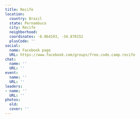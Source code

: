 ```yaml
---
title: Recife
location:
  country: Brazil
  state: Pernambuco
  city: Recife
  neighborhood: 
  coordinates: -8.064193, -34.878152
  plusCode: ''
social:
  name: Facebook page
  URL: https://www.facebook.com/groups/free.code.camp.recife
chat:
  name: ''
  URL: ''
event:
  name: ''
  URL: ''
leaders:
- name: ''
  URL: ''
photos:
  old: 
  cover: ''
---
```

